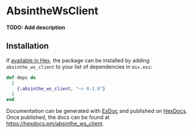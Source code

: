 # AbsintheWsClient

**TODO: Add description**

## Installation

If [available in Hex](https://hex.pm/docs/publish), the package can be installed
by adding `absinthe_ws_client` to your list of dependencies in `mix.exs`:

```elixir
def deps do
  [
    {:absinthe_ws_client, "~> 0.1.0"}
  ]
end
```

Documentation can be generated with [ExDoc](https://github.com/elixir-lang/ex_doc)
and published on [HexDocs](https://hexdocs.pm). Once published, the docs can
be found at <https://hexdocs.pm/absinthe_ws_client>.

